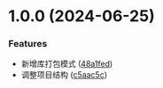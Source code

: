 # 1.0.0 (2024-06-25)


### Features

* 新增库打包模式 ([48a1fed](https://github.com/SaidBaseTemplate/rollup-library-ts/commit/48a1fed6f20636128f2fb146ec40722a86cf2883))
* 调整项目结构 ([c5aac5c](https://github.com/SaidBaseTemplate/rollup-library-ts/commit/c5aac5cf7c55bd73c35c5cce7597439ed8e21964))



